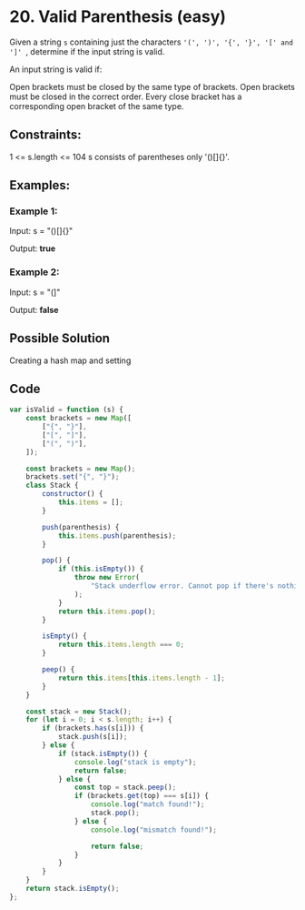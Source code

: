 # 20. Valid Parenthesis (easy)

Given a string `s` containing just the characters `'(', ')', '{', '}', '[' and ']' `, determine if the input string is valid.

An input string is valid if:

Open brackets must be closed by the same type of brackets.
Open brackets must be closed in the correct order.
Every close bracket has a corresponding open bracket of the same type.

## Constraints:

1 <= s.length <= 104
s consists of parentheses only '()[]{}'.

## Examples:

### Example 1:

Input: s = "()[]{}"

Output: **true**

### Example 2:

Input: s = "(]"

Output: **false**

## Possible Solution

Creating a hash map and setting

## Code

```javascript
var isValid = function (s) {
	const brackets = new Map([
		["{", "}"],
		["[", "]"],
		["(", ")"],
	]);

	const brackets = new Map();
	brackets.set("{", "}");
	class Stack {
		constructor() {
			this.items = [];
		}

		push(parenthesis) {
			this.items.push(parenthesis);
		}

		pop() {
			if (this.isEmpty()) {
				throw new Error(
					"Stack underflow error. Cannot pop if there's nothing to pop."
				);
			}
			return this.items.pop();
		}

		isEmpty() {
			return this.items.length === 0;
		}

		peep() {
			return this.items[this.items.length - 1];
		}
	}

	const stack = new Stack();
	for (let i = 0; i < s.length; i++) {
		if (brackets.has(s[i])) {
			stack.push(s[i]);
		} else {
			if (stack.isEmpty()) {
				console.log("stack is empty");
				return false;
			} else {
				const top = stack.peep();
				if (brackets.get(top) === s[i]) {
					console.log("match found!");
					stack.pop();
				} else {
					console.log("mismatch found!");

					return false;
				}
			}
		}
	}
	return stack.isEmpty();
};
```
